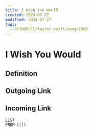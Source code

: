 ```yaml
---
title: I Wish You Would
created: 2024-07-27
modified: 2024-07-27
tags:
  - RESOURCES/taylor-swift/song/1989
---
```

# I Wish You Would
## Definition

## Outgoing Link

## Incoming Link
```dataview
LIST
FROM [[]]
```
